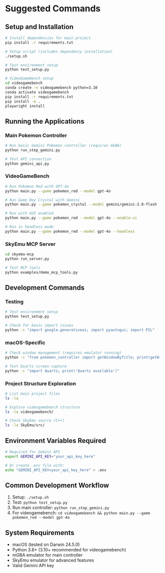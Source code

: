 # Suggested Commands

## Setup and Installation
```bash
# Install dependencies for main project
pip install -r requirements.txt

# Setup script (includes dependency installation)
./setup.sh

# Test environment setup
python test_setup.py

# VideoGameBench setup
cd videogamebench
conda create -n videogamebench python=3.10
conda activate videogamebench
pip install -r requirements.txt
pip install -e .
playwright install
```

## Running the Applications

### Main Pokemon Controller
```bash
# Run basic Gemini Pokemon controller (requires mGBA)
python run_step_gemini.py

# Test API connection
python gemini_api.py
```

### VideoGameBench
```bash
# Run Pokemon Red with GPT-4o
python main.py --game pokemon_red --model gpt-4o

# Run Game Boy Crystal with Gemini
python main.py --game pokemon_crystal --model gemini/gemini-2.0-flash

# Run with GUI enabled
python main.py --game pokemon_red --model gpt-4o --enable-ui

# Run in headless mode
python main.py --game pokemon_red --model gpt-4o --headless
```

### SkyEmu MCP Server
```bash
cd skyemu-mcp
python run_server.py

# Test MCP tools
python examples/demo_mcp_tools.py
```

## Development Commands

### Testing
```bash
# Test environment setup
python test_setup.py

# Check for basic import issues
python -c "import google.generativeai; import pyautogui; import PIL"
```

### macOS-Specific
```bash
# Check window management (requires emulator running)
python -c "from pokemon_controller import getWindowByTitle; print(getWindowByTitle('mGBA'))"

# Test Quartz screen capture
python -c "import Quartz; print('Quartz available')"
```

### Project Structure Exploration
```bash
# List main project files
ls -la

# Explore videogamebench structure
ls -la videogamebench/

# Check SkyEmu source (C++)
ls -la SkyEmu/src/
```

## Environment Variables Required
```bash
# Required for Gemini API
export GEMINI_API_KEY="your_api_key_here"

# Or create .env file with:
echo "GEMINI_API_KEY=your_api_key_here" > .env
```

## Common Development Workflow
1. Setup: `./setup.sh`
2. Test: `python test_setup.py` 
3. Run main controller: `python run_step_gemini.py`
4. For videogamebench: `cd videogamebench && python main.py --game pokemon_red --model gpt-4o`

## System Requirements
- macOS (tested on Darwin 24.5.0)
- Python 3.8+ (3.10+ recommended for videogamebench)
- mGBA emulator for main controller
- SkyEmu emulator for advanced features
- Valid Gemini API key
